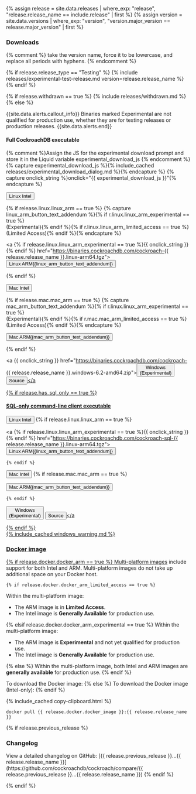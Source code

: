 {% assign release = site.data.releases | where_exp: "release", "release.release_name == include.release" | first %}
{% assign version = site.data.versions | where_exp: "version", "version.major_version == release.major_version" | first %}

<h3 id="{{ release.release_name | downcase | replace: ".", "-" }}-downloads">Downloads</h3>{% comment %} take the version name, force it to be lowercase, and replace all periods with hyphens. {% endcomment %}

{% if release.release_type == "Testing" %}
{% include releases/experimental-test-release.md version=release.release_name %}
{% endif %}

{% if release.withdrawn == true %}
{% include releases/withdrawn.md %}
{% else %}

{{site.data.alerts.callout_info}}
Binaries marked Experimental are not qualified for production use, whether they are for testing releases or production releases.
{{site.data.alerts.end}}

<h4>Full CockroachDB executable</h4>

{% comment %}Assign the JS for the experimental download prompt and store it in the Liquid variable experimental_download_js {% endcomment %}
  {% capture experimental_download_js %}{% include_cached releases/experimental_download_dialog.md %}{% endcapture %}
  {% capture onclick_string %}onclick="{{ experimental_download_js }}"{% endcapture %}

<div><div id="os-tabs" class="filters clearfix">
<a href="https://binaries.cockroachdb.com/cockroach-{{ release.release_name }}.linux-amd64.tgz"><button id="linux-intel" class="filter-button" data-scope="linux-intel" data-eventcategory="linux-binary-release-notes">Linux Intel</button></a>

  {% if release.linux.linux_arm == true %}
    {% capture linux_arm_button_text_addendum %}{% if r.linux.linux_arm_experimental == true %}<br />(Experimental){% endif %}{% if r.linux.linux_arm_limited_access == true %}<br />(Limited Access){% endif %}{% endcapture %}

<a {% if release.linux.linux_arm_experimental == true %}{{ onclick_string }}{% endif %} href="https://binaries.cockroachdb.com/cockroach-{{ release.release_name }}.linux-arm64.tgz"><button id="linux-arm" class="filter-button" data-scope="linux-arm" data-eventcategory="linux-binary-release-notes">Linux ARM{{linux_arm_button_text_addendum}}</button></a>

  {% endif %}

<a href="https://binaries.cockroachdb.com/cockroach-{{ release.release_name }}.darwin-10.9-amd64.tgz"><button id="mac-intel" class="filter-button" data-scope="mac-intel" data-eventcategory="mac-binary-release-notes">Mac Intel</button></a>

  {% if release.mac.mac_arm == true %}
    {% capture mac_arm_button_text_addendum %}{% if r.linux.linux_arm_experimental == true %}<br />(Experimental){% endif %}{% if r.mac.mac_arm_limited_access == true %}<br />(Limited Access){% endif %}{% endcapture %}

<a href="https://binaries.cockroachdb.com/cockroach-{{ release.release_name }}.darwin-11.0-arm64.tgz"><button id="mac-arm" class="filter-button" data-scope="mac-arm" data-eventcategory="mac-binary-release-notes">Mac ARM{{mac_arm_button_text_addendum}}</button></a>

  {% endif %}

<a {{ onclick_string }} href="https://binaries.cockroachdb.com/cockroach-{{ release.release_name }}.windows-6.2-amd64.zip"><button id="windows" class="filter-button" data-scope="windows" data-eventcategory="windows-binary-release-notes">Windows<br />(Experimental)</b></button></a>
<a target="_blank" rel="noopener" href="https://github.com/cockroachdb/cockroach/releases/tag/{{ release.release_name }}"><button id="source" class="filter-button" data-scope="source" data-eventcategory="source-release-notes">Source</button></a
</div></div>

  {% if release.has_sql_only == true %}
<h4>SQL-only command-line client executable</h4>
<div><div id="os-tabs" class="filters clearfix">

<a href="https://binaries.cockroachdb.com/cockroach-sql-{{ release.release_name }}.linux-amd64.tgz"><button id="linux-intel" class="filter-button" data-scope="linux-intel" data-eventcategory="linux-binary-release-notes">Linux Intel</button></a>
    {% if release.linux.linux_arm == true %}

<a {% if release.linux.linux_arm_experimental == true %}{{ onclick_string }}{% endif %} href="https://binaries.cockroachdb.com/cockroach-sql-{{ release.release_name }}.linux-arm64.tgz"><button id="linux-arm" class="filter-button" data-scope="linux-arm" data-eventcategory="linux-binary-release-notes">Linux ARM{{linux_arm_button_text_addendum}}</button></a>

    {% endif %}

<a href="https://binaries.cockroachdb.com/cockroach-sql-{{ release.release_name }}.darwin-10.9-amd64.tgz"><button id="mac" class="filter-button" data-scope="mac-intel" data-eventcategory="mac-binary-release-notes">Mac Intel</button></a>
    {% if release.mac.mac_arm == true %}

<a href="https://binaries.cockroachdb.com/cockroach-sql-{{ release.release_name }}.darwin-11.0-arm64.tgz"><button id="mac-arm" class="filter-button" data-scope="mac-arm" data-eventcategory="mac-binary-release-notes">Mac ARM{{mac_arm_button_text_addendum}}</button></a>

    {% endif %}

<a onclick="{{ experimental_download_js }}" href="https://binaries.cockroachdb.com/cockroach-sql-{{ release.release_name }}.windows-6.2-amd64.zip"><button id="windows" class="filter-button" data-scope="windows" data-eventcategory="windows-binary-release-notes">Windows<br />(Experimental)</button></a>
<a target="_blank" rel="noopener" href="https://github.com/cockroachdb/cockroach/releases/tag/{{ release.release_name }}"><button id="source" class="filter-button" data-scope="source" data-eventcategory="source-release-notes">Source</button></a
</div></div>
  {% endif %}

<section class="filter-content" markdown="1" data-scope="windows">
{% include_cached windows_warning.md %}
</section>

<h3 id="{{ release.release_name | downcase | replace: ".", "-" }}-docker-image">Docker image</h3>

  {% if release.docker.docker_arm == true %}
[Multi-platform images](https://docs.docker.com/build/building/multi-platform/) include support for both Intel and ARM. Multi-platform images do not take up additional space on your Docker host.

    {% if release.docker.docker_arm_limited_access == true %}
Within the multi-platform image:<ul><li>The ARM image is in **Limited Access**.</li><li>The Intel image is **Generally Available** for production use.</li></ul>
    {% elsif release.docker.docker_arm_experimental == true %}
Within the multi-platform image:<ul><li>The ARM image is **Experimental** and not yet qualified for production use.</li><li>The Intel image is **Generally Available** for production use.</li></ul>
    {% else %}
Within the multi-platform image, both Intel and ARM images are **generally available** for production use.
    {% endif %}

To download the Docker image:
  {% else %}
To download the Docker image (Intel-only):
  {% endif %}

{% include_cached copy-clipboard.html %}
~~~shell
docker pull {{ release.docker.docker_image }}:{{ release.release_name }}
~~~

  {% if release.previous_release %}
<h3 id="{{ release.release_name | downcase | replace: ".", "-" }}-changelog">Changelog</h3>
View a detailed changelog on GitHub: [{{ release.previous_release }}...{{ release.release_name }}](https://github.com/cockroachdb/cockroach/compare/{{ release.previous_release }}...{{ release.release_name }})
  {% endif %}

{% endif %}
